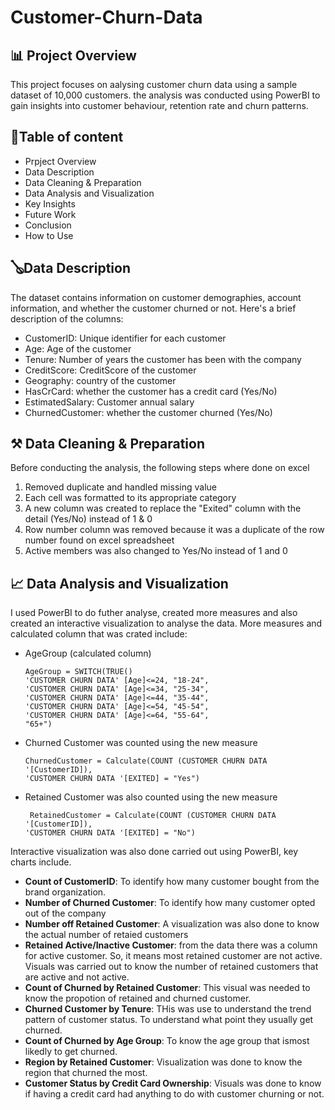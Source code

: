 # Customer-Churn-Data

## 📊 Project Overview
This project focuses on aalysing customer churn data using a sample dataset of 10,000 customers. the analysis was conducted using PowerBI to gain insights into customer behaviour, retention rate and churn patterns. 

## 📑Table of content 
- Prpject Overview
- Data Description
- Data Cleaning & Preparation
- Data Analysis and Visualization
- Key Insights
- Future Work
- Conclusion
- How to Use

## 🪕Data Description 
The dataset contains information on customer demographies, account information, and whether the customer churned or not. Here's a brief description of the columns:
- CustomerID: Unique identifier for each customer
- Age: Age of the customer
- Tenure: Number of years the customer has been with the company
- CreditScore: CreditScore of the customer
- Geography: country of the customer
- HasCrCard: whether the customer has a credit card (Yes/No)
- EstimatedSalary: Customer annual salary 
- ChurnedCustomer: whether the customer churned (Yes/No)

## ⚒️ Data Cleaning & Preparation
Before conducting the analysis, the following steps where done on excel 
1. Removed duplicate and handled missing value
2. Each cell was formatted to its appropriate category
3. A new column was created to replace the "Exited" column with the detail (Yes/No) instead of 1 & 0
4. Row number column was removed because it was a duplicate of the row number found on excel spreadsheet
5. Active members was also changed to Yes/No instead of 1 and 0

## 📈 Data Analysis and Visualization
I used PowerBI to do futher analyse, created more measures and also created an interactive visualization to analyse the data. More measures and calculated column that was crated include:
- AgeGroup (calculated column)
  ```PowerBI
  AgeGroup = SWITCH(TRUE()
  'CUSTOMER CHURN DATA' [Age]<=24, "18-24",
  'CUSTOMER CHURN DATA' [Age]<=34, "25-34",
  'CUSTOMER CHURN DATA' [Age]<=44, "35-44",
  'CUSTOMER CHURN DATA' [Age]<=54, "45-54",
  'CUSTOMER CHURN DATA' [Age]<=64, "55-64",
  "65+")
  ```
- Churned Customer was counted using the new measure
  ```PowerBI
  ChurnedCustomer = Calculate(COUNT (CUSTOMER CHURN DATA '[CustomerID]),
  'CUSTOMER CHURN DATA '[EXITED] = "Yes")
  ``` 
- Retained Customer was also counted using the new measure
  ```PowerBI
   RetainedCustomer = Calculate(COUNT (CUSTOMER CHURN DATA '[CustomerID]),
  'CUSTOMER CHURN DATA '[EXITED] = "No")
  ```
Interactive visualization was also done carried out using PowerBI, key charts include. 
- **Count of CustomerID**: To identify how many customer bought from the brand organization.
- **Number of Churned Customer**: To identify how many customer opted out of the company
- **Number off Retained Customer**: A visualization was also done to know the actual number of retaied customers
- **Retained Active/Inactive Customer**: from the data there was a column for active customer. So, it means most retained customer are not active. Visuals was carried out to know the 
  number of retained customers that are active and not active.
- **Count of Churned by Retained Customer**: This visual was needed to know the propotion of retained and churned customer.
- **Churned Customer by Tenure**: THis was use to understand the trend pattern of customer status. To understand what point they usually get churned.
- **Count of Churned by Age Group**: To know the age group that ismost likedly to get churned.
- **Region by Retained Customer**: Visualization was done to know the region that churned the most.
- **Customer Status by Credit Card Ownership**: Visuals was done to know if having a credit card had anything to do with customer churning or not. 
